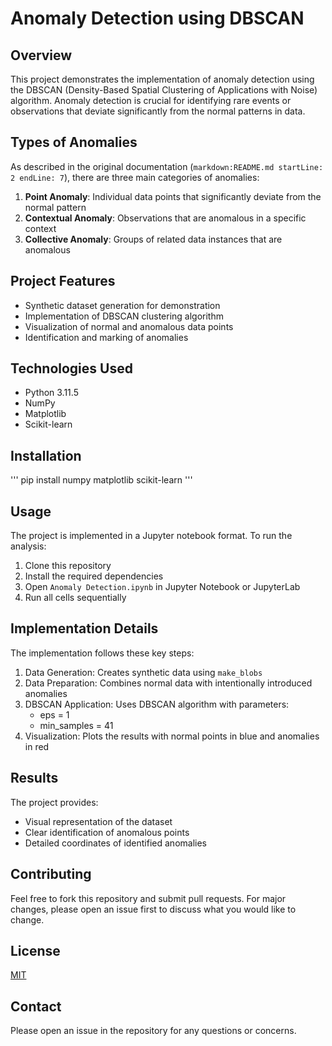 # Anomaly Detection using DBSCAN

## Overview
This project demonstrates the implementation of anomaly detection using the DBSCAN (Density-Based Spatial Clustering of Applications with Noise) algorithm. Anomaly detection is crucial for identifying rare events or observations that deviate significantly from the normal patterns in data.

## Types of Anomalies
As described in the original documentation (```markdown:README.md startLine: 2 endLine: 7```), there are three main categories of anomalies:

1. **Point Anomaly**: Individual data points that significantly deviate from the normal pattern
2. **Contextual Anomaly**: Observations that are anomalous in a specific context
3. **Collective Anomaly**: Groups of related data instances that are anomalous

## Project Features
- Synthetic dataset generation for demonstration
- Implementation of DBSCAN clustering algorithm
- Visualization of normal and anomalous data points
- Identification and marking of anomalies

## Technologies Used
- Python 3.11.5
- NumPy
- Matplotlib
- Scikit-learn

## Installation
'''
pip install numpy matplotlib scikit-learn
'''


## Usage
The project is implemented in a Jupyter notebook format. To run the analysis:

1. Clone this repository
2. Install the required dependencies
3. Open `Anomaly Detection.ipynb` in Jupyter Notebook or JupyterLab
4. Run all cells sequentially

## Implementation Details
The implementation follows these key steps:

1. Data Generation: Creates synthetic data using `make_blobs`
2. Data Preparation: Combines normal data with intentionally introduced anomalies
3. DBSCAN Application: Uses DBSCAN algorithm with parameters:
   - eps = 1
   - min_samples = 41
4. Visualization: Plots the results with normal points in blue and anomalies in red

## Results
The project provides:
- Visual representation of the dataset
- Clear identification of anomalous points
- Detailed coordinates of identified anomalies

## Contributing
Feel free to fork this repository and submit pull requests. For major changes, please open an issue first to discuss what you would like to change.

## License
[MIT](https://choosealicense.com/licenses/mit/)

## Contact
Please open an issue in the repository for any questions or concerns.